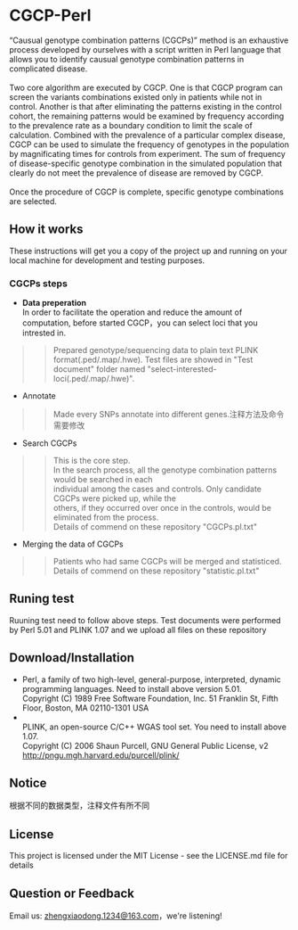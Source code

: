 # CGCP-Perl
“Causual genotype combination patterns (CGCPs)” method is an exhaustive process developed by ourselves with a script written in Perl language that allows you to identify causual genotype combination patterns in complicated disease.<br><br>Two core algorithm are executed by CGCP. One is that CGCP program can screen the variants combinations existed only in patients while not in control. Another is that after eliminating the patterns existing in the control cohort, the remaining patterns would be examined by frequency according to the prevalence rate as a boundary condition to limit the scale of calculation. Combined with the prevalence of a particular complex disease, CGCP can be used to simulate the frequency of genotypes in the population by magnificating times for controls from experiment. The sum of frequency of disease-specific genotype combination in the simulated population that clearly do not meet the prevalence of disease are removed by CGCP.<br> <br>Once the procedure of CGCP is complete, specific genotype combinations are selected.

## How it works
These instructions will get you a copy of the project up and running on your local machine for development and testing purposes. 

### CGCPs steps
* **Data preperation**
<br> In order to facilitate the operation and reduce the amount of computation, before started CGCP，you can select loci that you intrested in. 
>> Prepared genotype/sequencing data to plain text PLINK format(.ped/.map/.hwe). Test files are showed in "Test document" folder named "select-interested-loci(.ped/.map/.hwe)".

* Annotate
>> Made every SNPs annotate into different genes.注释方法及命令需要修改
* Search CGCPs
>> This is the core step. 
>> <br> In the search process, all the genotype combination patterns would be searched in each
>> <br> individual among the cases and controls. Only candidate CGCPs were picked up, while the
>> <br> others, if they occurred over once in the controls, would be eliminated from the process.
>> <br> Details of commend on these repository "CGCPs.pl.txt"
* Merging the data of CGCPs 
>> Patients who had same CGCPs will be merged and statisticed.
>> <br> Details of commend on these repository "statistic.pl.txt"

## Runing test
Ruuning test need to follow above steps. Test documents were performed by Perl 5.01 and PLINK 1.07 and we upload all files on these repository

## Download/Installation
* Perl, a family of two high-level, general-purpose, interpreted, dynamic programming languages. Need to install above version 5.01.
<br> Copyright (C) 1989 Free Software Foundation, Inc. 51 Franklin St, Fifth Floor, Boston, MA  02110-1301  USA
* <br> PLINK, an open-source C/C++ WGAS tool set. You need to install above 1.07.
<br> Copyright (C) 2006 Shaun Purcell, GNU General Public License, v2  http://pngu.mgh.harvard.edu/purcell/plink/ 

## Notice
根据不同的数据类型，注释文件有所不同

## License
This project is licensed under the MIT License - see the LICENSE.md file for details

## Question or Feedback
Email us: zhengxiaodong.1234@163.com，we're listening!
